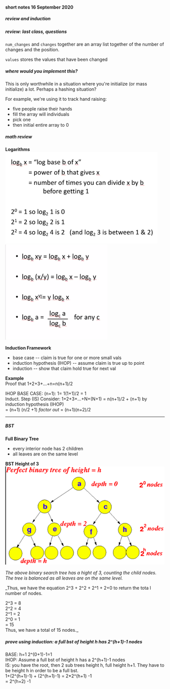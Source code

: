 #### short notes 16 September 2020
##### _review and induction_    
    
##### review: last class, questions
`num_changes` and `changes` together are an array list together of
 the number of changes and the position.    
    
`values` stores the values that have been changed   
    
##### where would you implement this?
This is only worthwhile in a situation
 where you're initialize (or mass initialize) a lot.
 Perhaps a hashing situation?   
    
For example, we're using it to track hand raising:  
- five people raise their hands     
- fill the array will individuals   
- pick one  
- then initial entire array to 0    
    
##### math review
__Logarithms__      
![logs](./ref/logs.png)   
![1](./ref/log-prop.png)    
    
__Induction Framework__     
- base case -- claim is true for one or more small vals     
- induction hypothesis (IHOP) -- assume claim is true up to point    
- induction -- show that claim hold true for next val   
    
__Example__     
Proof that 1+2+3+...+n=n(n+1)/2     
    
IHOP                BASE CASE: (n=1):    1=     1(1+1)/2 = 1      
Induct. Step (IS)   Consider:   1+2+3+...+N+(N+1) =     n(n+1)/2 + (n+1) by induction hypothesis (IHOP)     
                    = (n+1) (n/2 +1)       _factor out_
                    = (n+1)(n+2)/2      
    
---
    
##### BST
__Full Binary Tree__    
- every interior node has 2 children    
- all leaves are on the same level      
    
__BST Height of 3__    
![2](./ref/bst-15.png)  
    
_The above binary search tree has a hight of 3,
 counting the child nodes.
 The tree is balanced as all leaves are on the same level._     
    
_Thus, we have the equation 2^3 + 2^2 + 2^1 + 2+0 to
 return the tota l number of nodes.
    
2^3 = 8     
2^2 = 4     
2^1 = 2     
2^0 = 1     
    = 15    
Thus, we have a total of 15 nodes._     
    
##### prove using induction: a full bst of height h has 2^(h+1)-1 nodes
BASE: h=1       2^(0+1)-1=1     
IHOP: Assume a full bst of height h has a 2^(h+1)-1 nodes   
IS: you have the root, then 2 sub trees height h, full height h+1. They
 have to be height h in order to be a full bst.      
1+(2^(h+1)-1) + (2^(h+1)-1) = 2*2^(h+1) -1      
    = 2^(h+2) -1    
    


